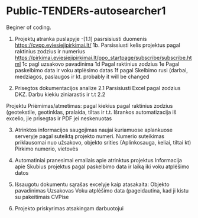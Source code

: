 # Public-TENDERs-autosearcher1
Beginer of coding.

1.	Projektų atranka puslapyje 
  -[1.1] pasrsisiusti duomenis https://cvpp.eviesiejipirkimai.lt/
  1b. Parsissiusti kelis projektus pagal raktinius zodzius ir numerius      https://pirkimai.eviesiejipirkimai.lt/ppo_startpage/subscribe/subscribe.html
  1c pagl uzsakovo pavadinima
  1d Pagal raktinius zodzius
  1e Pagal paskelbimo data ir voku atplėsimo datas
  1f pagal Skelbimo rusi (darbai, medziagos, paslaugos ir kt.
  probably it will be changed



  

2.	Prisegtos dokumentacijos analize
  2.1 Parsisiusti Excel pagal zodzius DKZ. Darbu kiekiu ziniarastis ir t.t
  2.2 
  
Projektu Priėmimas/atmetimas:
pagal kiekius
pagal raktinius zodzius (geotekstile, geotinklas, pralaida, tiltas ir t.t.
Išrankos automatizacija iš excelio, jie prisegtas ir PDF jei neskenuotas

3.	Atrinktos informacijos saugojimas naujai kuriamuose aplankuose serveryje pagal suteiktą projekto numeri. Numerio suteikimas priklausomai nuo užsakovo, objekto srities (Aplinkosauga, keliai, tiltai kt) Pirkimo numerio, vietovės
4.	Automatiniai pranesimai emailais apie atrinktus projektus
Informacija apie Skubius projektus pagal paskelbimo data ir laiką iki voku atplėšimo datos
5.	Išsaugotu dokumentu sąrašas excelyje kaip atasakaita:
Objekto pavadinimas
Uzsakovas
Voku atplėšimo data (pageidautina, kad ji kistu su pakeitimais CVPise

6.	Projekto priskyrimas atsakingam darbuotojui
